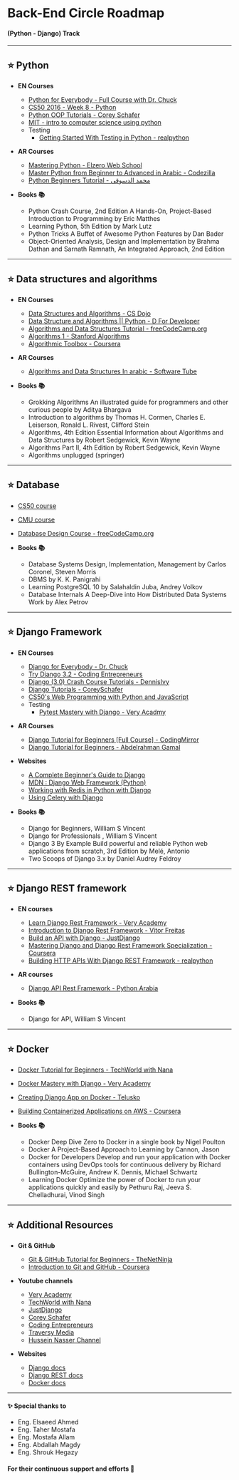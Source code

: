 # Back-End Circle Roadmap
#### (Python - Django) Track
---

## ⭐ Python 

* **EN Courses**
   * [Python for Everybody - Full Course with Dr. Chuck](https://www.youtube.com/watch?v=8DvywoWv6fI)
   * [CS50 2016 - Week 8 - Python](https://www.youtube.com/watch?v=5aP9Bl9hcqI)
   * [Python OOP Tutorials - Corey Schafer](https://www.youtube.com/playlist?list=PL-osiE80TeTsqhIuOqKhwlXsIBIdSeYtc)
   * [MIT - intro to computer science using python](https://www.edx.org/course/introduction-to-computer-science-and-programming-7)
   * Testing
      * [Getting Started With Testing in Python - realpython](https://realpython.com/python-testing/) 

* **AR Courses**
   * [Mastering Python - Elzero Web School](https://www.youtube.com/playlist?list=PLDoPjvoNmBAyE_gei5d18qkfIe-Z8mocs)
   * [Master Python from Beginner to Advanced in Arabic - Codezilla](https://www.youtube.com/playlist?list=PLuXY3ddo_8nzrO74UeZQVZOb5-wIS6krJ)
   * [Python Beginners Tutorial - محمد الدسوقى](https://www.youtube.com/playlist?list=PL1DUmTEdeA6JCaY0EKssdqbiqq4sgRlUC)

* **Books 📚**
  * Python Crash Course, 2nd Edition A Hands-On, Project-Based Introduction to Programming by Eric Matthes
  * Learning Python, 5th Edition by Mark Lutz
  * Python Tricks A Buffet of Awesome Python Features by Dan Bader
  * Object-Oriented Analysis, Design and Implementation by Brahma Dathan and Sarnath Ramnath, An Integrated Approach, 2nd Edition
---

## ⭐ Data structures and algorithms
* **EN Courses**
   * [Data Structures and Algorithms - CS Dojo](https://www.youtube.com/playlist?list=PLBZBJbE_rGRV8D7XZ08LK6z-4zPoWzu5H)
   * [Data Structure and Algorithms || Python - D For Developer](https://www.youtube.com/playlist?list=PL1SWSsc5Gso_Cw5Pj2_IAAGuyio0O1x3o)
   * [Algorithms and Data Structures Tutorial - freeCodeCamp.org](https://www.youtube.com/watch?v=8hly31xKli0)
   * [Algorithms 1 - Stanford Algorithms](https://www.youtube.com/playlist?list=PLXFMmlk03Dt7Q0xr1PIAriY5623cKiH7V)
   * [Algorithmic Toolbox - Coursera](https://www.coursera.org/learn/algorithmic-toolbox#syllabus)

* **AR Courses**
   * [Algorithms and Data Structures In arabic - Software Tube](https://www.youtube.com/playlist?list=PLTr1xN4uMK5tSBFyXeonC2khyir0aMwQv)


* **Books 📚**
   * Grokking Algorithms An illustrated guide for programmers and other curious people by Aditya Bhargava
   * Introduction to algorithms by Thomas H. Cormen, Charles E. Leiserson, Ronald L. Rivest, Clifford Stein
   * Algorithms, 4th Edition Essential Information about Algorithms and Data Structures by Robert Sedgewick, Kevin Wayne
   * Algorithms Part II, 4th Edition by Robert Sedgewick, Kevin Wayne
   * Algorithms unplugged (springer)

---
## ⭐ Database 

* [CS50 course](https://www.youtube.com/watch?v=MaqfxpCBMJI)
* [CMU course](https://www.youtube.com/playlist?list=PLSE8ODhjZXjZaHA6QcxDfJ0SIWBzQFKEG)
* [Database Design Course - freeCodeCamp.org](https://www.youtube.com/watch?v=ztHopE5Wnpc)


* **Books 📚**
   * Database Systems Design, Implementation, Management by Carlos Coronel, Steven Morris
   * DBMS by K. K. Panigrahi
   * Learning PostgreSQL 10 by Salahaldin Juba, Andrey Volkov
   * Database Internals A Deep-Dive into How Distributed Data Systems Work by Alex Petrov
---
## ⭐ Django Framework
* **EN Courses**
   * [Django for Everybody - Dr. Chuck](https://www.youtube.com/playlist?list=PLlRFEj9H3Oj5e-EH0t3kXrcdygrL9-u-Z)
   * [Try Django 3.2 - Coding Entrepreneurs](https://www.youtube.com/playlist?list=PLEsfXFp6DpzRMby_cSoWTFw8zaMdTEXgL)
   * [Django (3.0) Crash Course Tutorials - DennisIvy](https://www.youtube.com/playlist?list=PL-51WBLyFTg2vW-_6XBoUpE7vpmoR3ztO)
   * [Django Tutorials - CoreySchafer](https://www.youtube.com/playlist?list=PL-osiE80TeTtoQCKZ03TU5fNfx2UY6U4p)
   * [CS50's Web Programming with Python and JavaScript](https://www.edx.org/course/cs50s-web-programming-with-python-and-javascript)
   * Testing
     * [Pytest Mastery with Django - Very Acadmy](https://www.youtube.com/playlist?list=PLOLrQ9Pn6caw3ilqDR8_qezp76QuEOlHY)
* **AR Courses**
    * [Django Tutorial for Beginners [Full Course] - CodingMirror](https://www.youtube.com/playlist?list=PL2z1gXAKH9c3XUn2HYMWRbAon4z6AQ4CL)
    * [Django Tutorial for Beginners - Abdelrahman Gamal](https://www.youtube.com/playlist?list=PLknwEmKsW8OtK_n48UOuYGxJPbSFrICxm)

* **Websites**
   * [A Complete Beginner's Guide to Django](https://simpleisbetterthancomplex.com/series/beginners-guide/1.11/)
   * [MDN : Django Web Framework (Python)](https://developer.mozilla.org/en-US/docs/Learn/Server-side/Django)
   * [Working with Redis in Python with Django](https://stackabuse.com/working-with-redis-in-python-with-django/)
   * [Using Celery with Django](https://docs.celeryproject.org/en/stable/django/first-steps-with-django.html)

* **Books 📚**
   * Django for Beginners, William S Vincent
   * Django for Professionals , William S Vincent
   * Django 3 By Example Build powerful and reliable Python web applications from scratch, 3rd Edition by Melé, Antonio 
   * Two Scoops of Django 3.x by Daniel Audrey Feldroy 
---

## ⭐ Django REST framework
* **EN courses**
   * [Learn Django Rest Framework - Very Academy](https://www.youtube.com/playlist?list=PLOLrQ9Pn6caw0PjVwymNc64NkUNbZlhFw)
   * [Introduction to Django Rest Framework - Vitor Freitas](https://www.youtube.com/playlist?list=PLLxk3TkuAYnrO32ABtQyw2hLRWt1BUrhj)
   * [Build an API with Django - JustDjango](https://www.youtube.com/playlist?list=PLLRM7ROnmA9HzbIXYN6D3wOZ0wUrqNs_d)
   * [Mastering Django and Django Rest Framework Specialization - Coursera](https://www.coursera.org/specializations/codio-advanced-django-and-django-rest-framework) 
   * [Building HTTP APIs With Django REST Framework - realpython](https://realpython.com/courses/django-rest-framework/)

* **AR courses**
   * [Django API Rest Framework - Python Arabia](https://www.youtube.com/playlist?list=PLXqhO5lRtxJV6oWcW2vlPHRzRFF6gVvc3)

* **Books 📚**
   * Django for API, William S Vincent
---
## ⭐ Docker
* [Docker Tutorial for Beginners - TechWorld with Nana](https://www.youtube.com/watch?v=3c-iBn73dDE)
* [Docker Mastery with Django - Very Academy](https://www.youtube.com/playlist?list=PLOLrQ9Pn6cazCfL7v4CdaykNoWMQymM_C)
* [Creating Django App on Docker - Telusko](https://www.youtube.com/watch?v=XDaQAmkDFX4)
* [Building Containerized Applications on AWS - Coursera](https://www.coursera.org/learn/containerized-apps-on-aws)

* **Books 📚**
   * Docker Deep Dive Zero to Docker in a single book by Nigel Poulton
   * Docker A Project-Based Approach to Learning by Cannon, Jason
   * Docker for Developers Develop and run your application with Docker containers using DevOps tools for continuous delivery by Richard Bullington-McGuire, Andrew K. Dennis, Michael Schwartz
   * Learning Docker Optimize the power of Docker to run your applications quickly and easily by Pethuru Raj, Jeeva S. Chelladhurai, Vinod Singh
---
## ⭐ Additional Resources 
* **Git & GitHub**
  * [Git & GitHub Tutorial for Beginners - TheNetNinja](https://youtube.com/playlist?list=PL4cUxeGkcC9goXbgTDQ0n_4TBzOO0ocPR)
  * [Introduction to Git and GitHub - Coursera](https://www.coursera.org/learn/introduction-git-github)

* **Youtube channels** 
   * [Very Academy](https://www.youtube.com/c/veryacademy)
   * [TechWorld with Nana](https://www.youtube.com/c/TechWorldwithNana)
   * [JustDjango](https://www.youtube.com/c/JustDjango)
   * [Corey Schafer](https://www.youtube.com/c/Coreyms)
   * [Coding Entrepreneurs](https://www.youtube.com/c/CodingEntrepreneurs/playlists)
   * [Traversy Media](https://www.youtube.com/c/TraversyMedia)
   * [Hussein Nasser Channel](https://www.youtube.com/c/HusseinNasser-software-engineering)

* **Websites**
    * [Django docs](https://docs.djangoproject.com/en/4.0/)
    * [Django REST docs](https://www.django-rest-framework.org/topics/documenting-your-api/)
    * [Docker docs](https://docs.docker.com/get-started/overview/)
 ---
 #### ✨ Special thanks to 
   * Eng. Elsaeed Ahmed
   * Eng. Taher Mostafa 
   * Eng. Mostafa Allam
   * Eng. Abdallah Magdy
   * Eng. Shrouk Hegazy
#### For their continuous support and efforts 🤍

